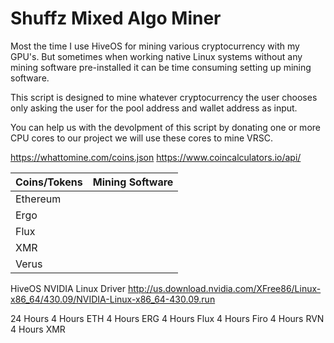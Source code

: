 # Shuffz Mixed Algo Miner

Most the time I use HiveOS for mining various cryptocurrency with my GPU's. But sometimes when working native Linux systems without any mining software pre-installed it can be time consuming setting up mining software.

This script is designed to mine whatever cryptocurrency the user chooses only asking the user for the pool address and wallet address as input.

You can help us with the devolpment of this script by donating one or more CPU cores to our project we will use these cores to mine VRSC.

https://whattomine.com/coins.json
https://www.coincalculators.io/api/

| Coins/Tokens| Mining Software|
| ----------- | ----------- |
| Ethereum    |             |
| Ergo        |             |
| Flux        |             |
| XMR         |             |
| Verus       |             |

HiveOS NVIDIA Linux Driver
http://us.download.nvidia.com/XFree86/Linux-x86_64/430.09/NVIDIA-Linux-x86_64-430.09.run

24 Hours 
4 Hours ETH
4 Hours ERG
4 Hours Flux
4 Hours Firo
4 Hours RVN
4 Hours XMR
